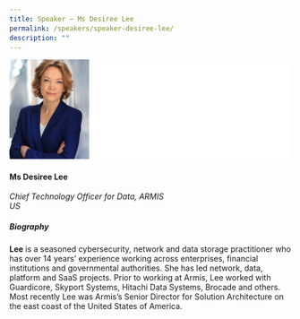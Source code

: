 ```yaml
---
title: Speaker – Ms Desiree Lee
permalink: /speakers/speaker-desiree-lee/
description: ""
---
```

![](/images/2023%20Speakers/ms%20desiree%20lee.png)

#### **Ms Desiree Lee**

*Chief Technology Officer for Data, ARMIS<br>US*

##### **Biography**

**Lee** is a seasoned cybersecurity, network and data storage practitioner who has over 14 years’ experience working across enterprises, financial institutions and governmental authorities. She has led network, data, platform and SaaS projects. Prior to working at Armis, Lee worked with Guardicore, Skyport Systems, Hitachi Data Systems, Brocade and others. Most recently Lee was Armis’s Senior Director for Solution Architecture on the east coast of the United States of America.